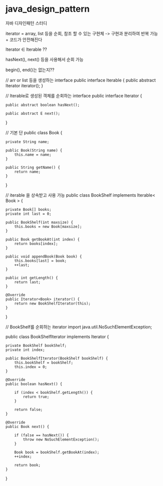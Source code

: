 # java_design_pattern
자바 디자인패턴 스터디

iterator = array, list 등을 순회, 참조 할 수 있는 구현체
-> 구현과 분리하여 반복 가능 + 코드가 안전해진다

Iterator ∈ Iterable ??

hasNext(), next() 등을 사용해서 순회 가능

begin(), end()는 없는지??


// arr or list 등을 생성하는 interface
public interface Iterable<E> {
    public abstract Iterator<E> iterator();
}

// Iterable로 생성된 객체를 순회하는 interface
public interface Iterator<E> {

    public abstract boolean hasNext();

    public abstract E next();
}

// 기본 단
public class Book {

    private String name;

    public Book(String name) {
        this.name = name;
    }

    public String getName() {
        return name;
    }

}

// iterable 을 상속받고 사용 가능
public class BookShelf implements Iterable< Book > {

    private Book[] books;
    private int last = 0;

    public BookShelf(int maxsize) {
        this.books = new Book[maxsize];
    }

    public Book getBookAt(int index) {
        return books[index];
    }

    public void appendBook(Book book) {
        this.books[last] = book;
        ++last;
    }

    public int getLength() {
        return last;
    }

    @Override
    public Iterator<Book> iterator() {
        return new BookShelfIterator(this);
    }

}

// BookShelf를 순회하는 iterator
import java.util.NoSuchElementException;

public class BookShelfIterator implements Iterator<Book> {

    private BookShelf bookShelf;
    private int index;

    public BookShelfIterator(BookShelf bookShelf) {
        this.bookShelf = bookShelf;
        this.index = 0;
    }

    @Override
    public boolean hasNext() {

        if (index < bookShelf.getLength()) {
            return true;
        }

        return false;
    }

    @Override
    public Book next() {

        if (false == hasNext()) {
            throw new NoSuchElementException();
        }

        Book book = bookShelf.getBookAt(index);
        ++index;

        return book;
    }
}
